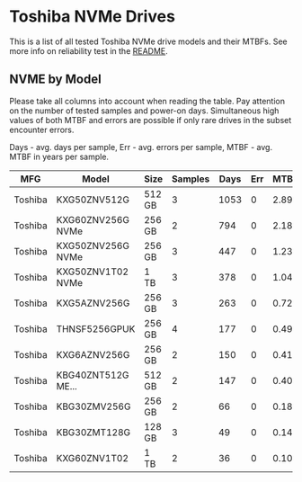 Toshiba NVMe Drives
===================

This is a list of all tested Toshiba NVMe drive models and their MTBFs. See more
info on reliability test in the [README](https://github.com/bsdhw/SMART).

NVME by Model
------------

Please take all columns into account when reading the table. Pay attention on the
number of tested samples and power-on days. Simultaneous high values of both MTBF
and errors are possible if only rare drives in the subset encounter errors.

Days - avg. days per sample,
Err  - avg. errors per sample,
MTBF - avg. MTBF in years per sample.

| MFG       | Model              | Size   | Samples | Days  | Err   | MTBF |
|-----------|--------------------|--------|---------|-------|-------|------|
| Toshiba   | KXG50ZNV512G       | 512 GB | 3       | 1053  | 0     | 2.89   |
| Toshiba   | KXG60ZNV256G NVMe  | 256 GB | 2       | 794   | 0     | 2.18   |
| Toshiba   | KXG50ZNV256G NVMe  | 256 GB | 3       | 447   | 0     | 1.23   |
| Toshiba   | KXG50ZNV1T02 NVMe  | 1 TB   | 3       | 378   | 0     | 1.04   |
| Toshiba   | KXG5AZNV256G       | 256 GB | 3       | 263   | 0     | 0.72   |
| Toshiba   | THNSF5256GPUK      | 256 GB | 4       | 177   | 0     | 0.49   |
| Toshiba   | KXG6AZNV256G       | 256 GB | 2       | 150   | 0     | 0.41   |
| Toshiba   | KBG40ZNT512G ME... | 512 GB | 2       | 147   | 0     | 0.40   |
| Toshiba   | KBG30ZMV256G       | 256 GB | 2       | 66    | 0     | 0.18   |
| Toshiba   | KBG30ZMT128G       | 128 GB | 3       | 49    | 0     | 0.14   |
| Toshiba   | KXG60ZNV1T02       | 1 TB   | 2       | 36    | 0     | 0.10   |
